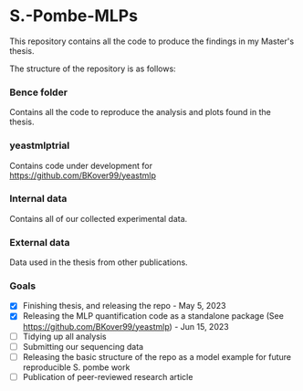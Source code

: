 # S.-Pombe-MLPs
This repository contains all the code to produce the findings in my Master's thesis.


The structure of the repository is as follows:

### Bence folder
Contains all the code to reproduce the analysis and plots found in the thesis.

### yeastmlptrial
Contains code under development for https://github.com/BKover99/yeastmlp

### Internal data
Contains all of our collected experimental data.

### External data
Data used in the thesis from other publications.


### Goals

- [x] Finishing thesis, and releasing the repo - May 5, 2023
- [x] Releasing the MLP quantification code as a standalone package (See https://github.com/BKover99/yeastmlp) - Jun 15, 2023
- [ ] Tidying up all analysis 
- [ ] Submitting our sequencing data
- [ ] Releasing the basic structure of the repo as a model example for future reproducible S. pombe work
- [ ] Publication of peer-reviewed research article
